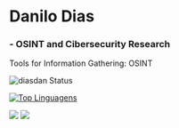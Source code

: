 # Danilo Dias 

### - OSINT and Cibersecurity Research

Tools for Information Gathering: OSINT

![diasdan Status](https://github-readme-stats.vercel.app/api?username=diasdan&&theme=chartreuse-dark&show_icons=true&show_icons=true)

[![Top Linguagens](https://github-readme-stats.vercel.app/api/top-langs/?username=diasdan&layout=compact&theme=chartreuse-dark)](https://github.com/anuraghazra/github-readme-stats)

<a href="https://www.linkedin.com/in/danilo-de-medeiros-dias" target="_blank"><img src="https://img.shields.io/badge/Linkedin-blue?style=for-the-badge&logo=linkedin" target="_blank"></a> <a href="https://diasdan.github.io/site/index.html" target="_blank"><img src="https://img.shields.io/badge/-Portfolio-lightgrey?style=for-the-badge&logo=github" target="_blank"></a>
